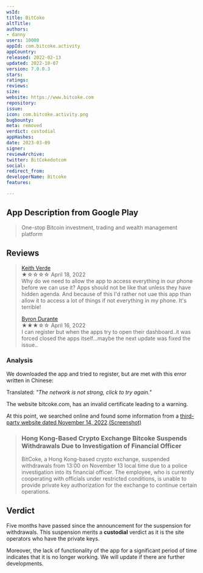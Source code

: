 ```yaml
---
wsId: 
title: BitCoke
altTitle: 
authors:
- danny
users: 10000
appId: com.bitcoke.activity
appCountry: 
released: 2022-02-13
updated: 2022-10-07
version: 7.0.0.3
stars: 
ratings: 
reviews: 
size: 
website: https://www.bitcoke.com
repository: 
issue: 
icon: com.bitcoke.activity.png
bugbounty: 
meta: removed
verdict: custodial
appHashes: 
date: 2023-03-09
signer: 
reviewArchive: 
twitter: BitCokedotcom
social: 
redirect_from: 
developerName: Bitcoke
features: 

---
```


## App Description from Google Play 

> One-stop Bitcoin investment, trading and wealth management platform

## Reviews 

> [Keith Verde](https://play.google.com/store/apps/details?id=com.bitcoke.activity)<br>
  ★☆☆☆☆ April 18, 2022 <br>
       Why do we need to allow the app to access everything in our phone before we can use it? Apps should not be like that unless they have hidden agenda. And because of this I'd rather not uae this app than allow it to access a lot of things if not everything in my phone. It's terrible!
>
> [Byron Durante](https://play.google.com/store/apps/details?id=com.bitcoke.activity)<br>
  ★★★☆☆ April 16, 2022 <br>
       I can register but when the apps try to open their dashboard..it was forced closed the apps itself...maybe the next update was fixed the issue.. 

### Analysis 

We downloaded the app and tried to register, but are met with this error written in Chinese: 

Translated:
*"The network is not strong, click to try again."*

The website bitcoke.com, has an invalid certificate leading to a warning. 

At this point, we searched online and found some information from a [third-party website dated November 14, 2022](https://pandaily.com/hong-kong-based-crypto-exchange-bitcoke-suspends-withdrawals-due-to-investigation-of-financial-officer/).[(Screenshot)](https://twitter.com/BitcoinWalletz/status/1633773184691437569)

> ### Hong Kong-Based Crypto Exchange Bitcoke Suspends Withdrawals Due to Investigation of Financial Officer
>
> BitCoke, a Hong Kong-based crypto exchange, suspended withdrawals from 13:00 on November 13 local time due to a police investigation into its financial officer. The employee, who is currently cooperating with officials under restricted conditions, is unable to provide private key authorization for the exchange to continue certain operations.

## Verdict 

Five months have passed since the announcement for the suspension for withdrawals. This suspension merits a **custodial** verdict as it is the site operators who have the private keys. 

Moreover, the lack of functionality of the app for a significant period of time indicates that it is no longer working. We will update if there are further developments.
